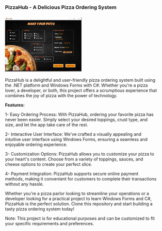 ### PizzaHub - A Delicious Pizza Ordering System
<h3><img src = "./PizzaHub.png" style="width: 50% ;text-align: center"/></h3>
PizzaHub is a delightful and user-friendly pizza ordering system built using the .NET platform and Windows Forms with C#. Whether you're a pizza lover, a developer, or both, this project offers a scrumptious experience that combines the joy of pizza with the power of technology.


<strong>Features:</strong>

1- Easy Ordering Process: With PizzaHub, ordering your favorite pizza has never been easier. Simply select your desired toppings, crust type, and size, and let the app take care of the rest.

2- Interactive User Interface: We've crafted a visually appealing and intuitive user interface using Windows Forms, ensuring a seamless and enjoyable ordering experience.

3- Customization Options: PizzaHub allows you to customize your pizza to your heart's content. Choose from a variety of toppings, sauces, and cheese options to create your perfect slice.

4- Payment Integration: PizzaHub supports secure online payment methods, making it convenient for customers to complete their transactions without any hassle.

Whether you're a pizza parlor looking to streamline your operations or a developer looking for a practical project to learn Windows Forms and C#, PizzaHub is the perfect solution. Clone this repository and start building a tasty pizza ordering system today!

Note: This project is for educational purposes and can be customized to fit your specific requirements and preferences.
